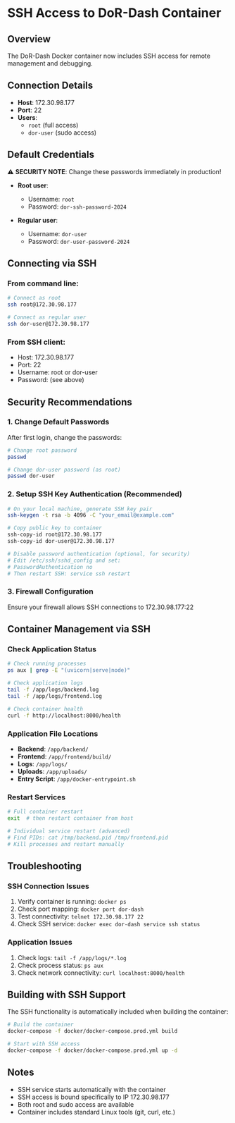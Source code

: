 # SSH Access to DoR-Dash Container

## Overview
The DoR-Dash Docker container now includes SSH access for remote management and debugging.

## Connection Details
- **Host**: 172.30.98.177
- **Port**: 22
- **Users**: 
  - `root` (full access)
  - `dor-user` (sudo access)

## Default Credentials
⚠️ **SECURITY NOTE**: Change these passwords immediately in production!

- **Root user**: 
  - Username: `root`
  - Password: `dor-ssh-password-2024`

- **Regular user**:
  - Username: `dor-user` 
  - Password: `dor-user-password-2024`

## Connecting via SSH

### From command line:
```bash
# Connect as root
ssh root@172.30.98.177

# Connect as regular user
ssh dor-user@172.30.98.177
```

### From SSH client:
- Host: 172.30.98.177
- Port: 22
- Username: root or dor-user
- Password: (see above)

## Security Recommendations

### 1. Change Default Passwords
After first login, change the passwords:
```bash
# Change root password
passwd

# Change dor-user password (as root)
passwd dor-user
```

### 2. Setup SSH Key Authentication (Recommended)
```bash
# On your local machine, generate SSH key pair
ssh-keygen -t rsa -b 4096 -C "your_email@example.com"

# Copy public key to container
ssh-copy-id root@172.30.98.177
ssh-copy-id dor-user@172.30.98.177

# Disable password authentication (optional, for security)
# Edit /etc/ssh/sshd_config and set:
# PasswordAuthentication no
# Then restart SSH: service ssh restart
```

### 3. Firewall Configuration
Ensure your firewall allows SSH connections to 172.30.98.177:22

## Container Management via SSH

### Check Application Status
```bash
# Check running processes
ps aux | grep -E "(uvicorn|serve|node)"

# Check application logs
tail -f /app/logs/backend.log
tail -f /app/logs/frontend.log

# Check container health
curl -f http://localhost:8000/health
```

### Application File Locations
- **Backend**: `/app/backend/`
- **Frontend**: `/app/frontend/build/`
- **Logs**: `/app/logs/`
- **Uploads**: `/app/uploads/`
- **Entry Script**: `/app/docker-entrypoint.sh`

### Restart Services
```bash
# Full container restart
exit  # then restart container from host

# Individual service restart (advanced)
# Find PIDs: cat /tmp/backend.pid /tmp/frontend.pid
# Kill processes and restart manually
```

## Troubleshooting

### SSH Connection Issues
1. Verify container is running: `docker ps`
2. Check port mapping: `docker port dor-dash`
3. Test connectivity: `telnet 172.30.98.177 22`
4. Check SSH service: `docker exec dor-dash service ssh status`

### Application Issues
1. Check logs: `tail -f /app/logs/*.log`
2. Check process status: `ps aux`
3. Check network connectivity: `curl localhost:8000/health`

## Building with SSH Support

The SSH functionality is automatically included when building the container:

```bash
# Build the container
docker-compose -f docker/docker-compose.prod.yml build

# Start with SSH access
docker-compose -f docker/docker-compose.prod.yml up -d
```

## Notes
- SSH service starts automatically with the container
- SSH access is bound specifically to IP 172.30.98.177
- Both root and sudo access are available
- Container includes standard Linux tools (git, curl, etc.)